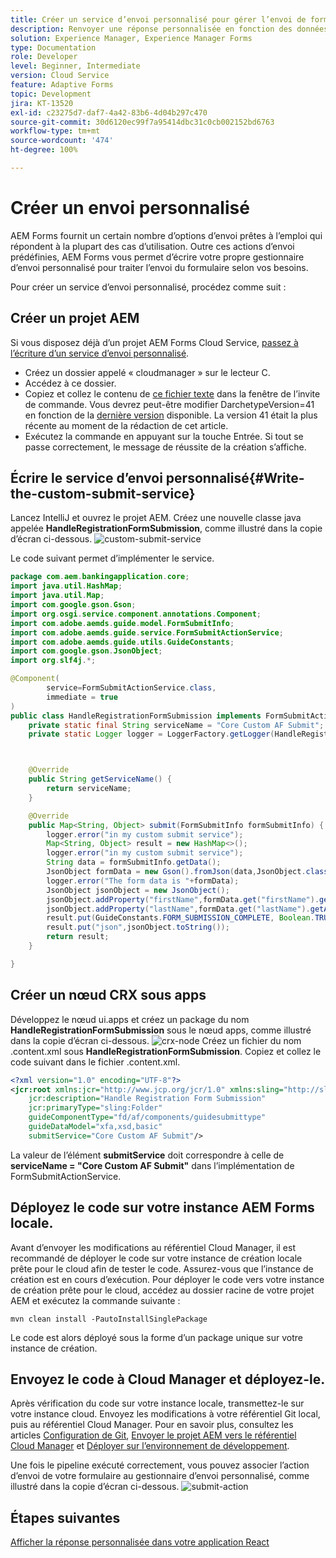 ```yaml
---
title: Créer un service d’envoi personnalisé pour gérer l’envoi de formulaires adaptatifs découplés
description: Renvoyer une réponse personnalisée en fonction des données envoyées
solution: Experience Manager, Experience Manager Forms
type: Documentation
role: Developer
level: Beginner, Intermediate
version: Cloud Service
feature: Adaptive Forms
topic: Development
jira: KT-13520
exl-id: c23275d7-daf7-4a42-83b6-4d04b297c470
source-git-commit: 30d6120ec99f7a95414dbc31c0cb002152bd6763
workflow-type: tm+mt
source-wordcount: '474'
ht-degree: 100%

---
```


# Créer un envoi personnalisé

AEM Forms fournit un certain nombre d’options d’envoi prêtes à l’emploi qui répondent à la plupart des cas d’utilisation. Outre ces actions d’envoi prédéfinies, AEM Forms vous permet d’écrire votre propre gestionnaire d’envoi personnalisé pour traiter l’envoi du formulaire selon vos besoins.

Pour créer un service d’envoi personnalisé, procédez comme suit :

## Créer un projet AEM

Si vous disposez déjà d’un projet AEM Forms Cloud Service, [passez à l’écriture d’un service d’envoi personnalisé](#Write-the-custom-submit-service).

* Créez un dossier appelé « cloudmanager » sur le lecteur C.
* Accédez à ce dossier.
* Copiez et collez le contenu de [ce fichier texte](./assets/creating-maven-project.txt) dans la fenêtre de l’invite de commande. Vous devrez peut-être modifier DarchetypeVersion=41 en fonction de la [dernière version](https://github.com/adobe/aem-project-archetype/releases) disponible. La version 41 était la plus récente au moment de la rédaction de cet article.
* Exécutez la commande en appuyant sur la touche Entrée. Si tout se passe correctement, le message de réussite de la création s’affiche.

## Écrire le service d’envoi personnalisé{#Write-the-custom-submit-service}

Lancez IntelliJ et ouvrez le projet AEM. Créez une nouvelle classe java appelée **HandleRegistrationFormSubmission**, comme illustré dans la copie d’écran ci-dessous.
![custom-submit-service](./assets/custom-submit-service.png)

Le code suivant permet d’implémenter le service.

```java
package com.aem.bankingapplication.core;
import java.util.HashMap;
import java.util.Map;
import com.google.gson.Gson;
import org.osgi.service.component.annotations.Component;
import com.adobe.aemds.guide.model.FormSubmitInfo;
import com.adobe.aemds.guide.service.FormSubmitActionService;
import com.adobe.aemds.guide.utils.GuideConstants;
import com.google.gson.JsonObject;
import org.slf4j.*;

@Component(
        service=FormSubmitActionService.class,
        immediate = true
)
public class HandleRegistrationFormSubmission implements FormSubmitActionService {
    private static final String serviceName = "Core Custom AF Submit";
    private static Logger logger = LoggerFactory.getLogger(HandleRegistrationFormSubmission.class);



    @Override
    public String getServiceName() {
        return serviceName;
    }

    @Override
    public Map<String, Object> submit(FormSubmitInfo formSubmitInfo) {
        logger.error("in my custom submit service");
        Map<String, Object> result = new HashMap<>();
        logger.error("in my custom submit service");
        String data = formSubmitInfo.getData();
        JsonObject formData = new Gson().fromJson(data,JsonObject.class);
        logger.error("The form data is "+formData);
        JsonObject jsonObject = new JsonObject();
        jsonObject.addProperty("firstName",formData.get("firstName").getAsString());
        jsonObject.addProperty("lastName",formData.get("lastName").getAsString());
        result.put(GuideConstants.FORM_SUBMISSION_COMPLETE, Boolean.TRUE);
        result.put("json",jsonObject.toString());
        return result;
    }

}
```

## Créer un nœud CRX sous apps

Développez le nœud ui.apps et créez un package du nom **HandleRegistrationFormSubmission** sous le nœud apps, comme illustré dans la copie d’écran ci-dessous.
![crx-node](./assets/crx-node.png)
Créez un fichier du nom .content.xml sous **HandleRegistrationFormSubmission**. Copiez et collez le code suivant dans le fichier .content.xml.

```xml
<?xml version="1.0" encoding="UTF-8"?>
<jcr:root xmlns:jcr="http://www.jcp.org/jcr/1.0" xmlns:sling="http://sling.apache.org/jcr/sling/1.0"
    jcr:description="Handle Registration Form Submission"
    jcr:primaryType="sling:Folder"
    guideComponentType="fd/af/components/guidesubmittype"
    guideDataModel="xfa,xsd,basic"
    submitService="Core Custom AF Submit"/>
```

La valeur de l’élément **submitService** doit correspondre à celle de **serviceName = &quot;Core Custom AF Submit&quot;** dans l’implémentation de FormSubmitActionService.

## Déployez le code sur votre instance AEM Forms locale.

Avant d’envoyer les modifications au référentiel Cloud Manager, il est recommandé de déployer le code sur votre instance de création locale prête pour le cloud afin de tester le code. Assurez-vous que l’instance de création est en cours d’exécution.
Pour déployer le code vers votre instance de création prête pour le cloud, accédez au dossier racine de votre projet AEM et exécutez la commande suivante :

```
mvn clean install -PautoInstallSinglePackage
```

Le code est alors déployé sous la forme d’un package unique sur votre instance de création.

## Envoyez le code à Cloud Manager et déployez-le.

Après vérification du code sur votre instance locale, transmettez-le sur votre instance cloud.
Envoyez les modifications à votre référentiel Git local, puis au référentiel Cloud Manager. Pour en savoir plus, consultez les articles [Configuration de Git](https://experienceleague.adobe.com/docs/experience-manager-learn/cloud-service/forms/developing-for-cloud-service/setup-git.html?lang=fr), [Envoyer le projet AEM vers le référentiel Cloud Manager](https://experienceleague.adobe.com/docs/experience-manager-learn/cloud-service/forms/developing-for-cloud-service/push-project-to-cloud-manager-git.html?lang=fr) et [Déployer sur l’environnement de développement](https://experienceleague.adobe.com/docs/experience-manager-learn/cloud-service/forms/developing-for-cloud-service/deploy-to-dev-environment.html?lang=fr).

Une fois le pipeline exécuté correctement, vous pouvez associer l’action d’envoi de votre formulaire au gestionnaire d’envoi personnalisé, comme illustré dans la copie d’écran ci-dessous.
![submit-action](./assets/configure-submit-action.png)

## Étapes suivantes

[Afficher la réponse personnalisée dans votre application React](./handle-response-react-app.md)
